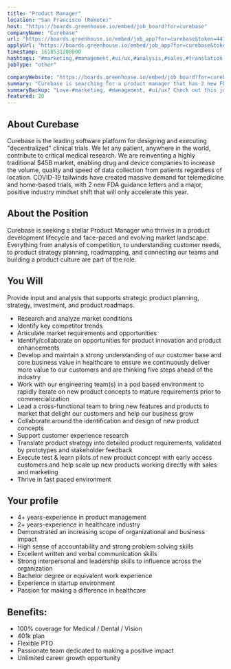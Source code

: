 ```yaml
---
title: "Product Manager"
location: "San Francisco (Remote)"
host: "https://boards.greenhouse.io/embed/job_board?for=curebase"
companyName: "Curebase"
url: "https://boards.greenhouse.io/embed/job_app?for=curebase&token=4417758003"
applyUrl: "https://boards.greenhouse.io/embed/job_app?for=curebase&token=4417758003#app"
timestamp: 1618531200000
hashtags: "#marketing,#management,#ui/ux,#analysis,#sales,#translation,#office"
jobType: "other"

companyWebsite: "https://boards.greenhouse.io/embed/job_board?for=curebase"
summary: "Curebase is searching for a product manager that has 2 new FDA guidance letters and a major, positive industry mindset shift that will only accelerate this year."
summaryBackup: "Love #marketing, #management, #ui/ux? Check out this job post!"
featured: 20
---
```


## About Curebase

Curebase is the leading software platform for designing and executing "decentralized" clinical trials. We let any patient, anywhere in the world, contribute to critical medical research. We are reinventing a highly traditional $45B market, enabling drug and device companies to increase the volume, quality and speed of data collection from patients regardless of location. COVID-19 tailwinds have created massive demand for telemedicine and home-based trials, with 2 new FDA guidance letters and a major, positive industry mindset shift that will only accelerate this year.

## About the Position

Curebase is seeking a stellar Product Manager who thrives in a product development lifecycle and face-paced and evolving market landscape. Everything from analysis of competition, to understanding customer needs, to product strategy planning, roadmapping, and connecting our teams and building a product culture are part of the role.

## You Will

Provide input and analysis that supports strategic product planning, strategy, investment, and product roadmaps.

*   Research and analyze market conditions
*   Identify key competitor trends
*   Articulate market requirements and opportunities
*   Identify/collaborate on opportunities for product innovation and product enhancements
*   Develop and maintain a strong understanding of our customer base and core business value in healthcare to ensure we continuously deliver more value to our customers and are thinking five steps ahead of the industry
*   Work with our engineering team(s) in a pod based environment to rapidly iterate on new product concepts to mature requirements prior to commercialization
*   Lead a cross-functional team to bring new features and products to market that delight our customers and help our business grow
*   Collaborate around the identification and design of new product concepts
*   Support customer experience research
*   Translate product strategy into detailed product requirements, validated by prototypes and stakeholder feedback
*   Execute test & learn pilots of new product concept with early access customers and help scale up new products working directly with sales and marketing
*   Thrive in fast paced environment

## Your profile

*   4+ years-experience in product management
*   2+ years-experience in healthcare industry
*   Demonstrated an increasing scope of organizational and business impact
*   High sense of accountability and strong problem solving skills
*   Excellent written and verbal communication skills
*   Strong interpersonal and leadership skills to influence across the organization
*   Bachelor degree or equivalent work experience
*   Experience in startup environment
*   Passion for making a difference in healthcare

## Benefits:

*   100% coverage for Medical / Dental / Vision
*   401k plan
*   Flexible PTO
*   Passionate team dedicated to making a positive impact
*   Unlimited career growth opportunity
